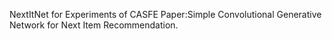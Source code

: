 NextItNet for Experiments of CASFE
Paper:Simple Convolutional Generative Network for Next Item Recommendation.
